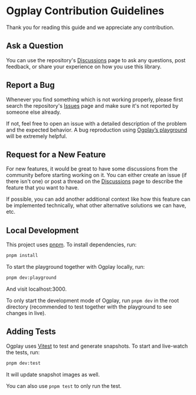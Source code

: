 # Ogplay Contribution Guidelines

Thank you for reading this guide and we appreciate any contribution.

## Ask a Question

You can use the repository's [Discussions](https://github.com/khulnasoft/ogplay/discussions) page to ask any questions, post feedback, or share your experience on how you use this library.

## Report a Bug

Whenever you find something which is not working properly, please first search the repository's [Issues](https://github.com/khulnasoft/ogplay/issues) page and make sure it's not reported by someone else already.

If not, feel free to open an issue with a detailed description of the problem and the expected behavior. A bug reproduction using [Ogplay’s playground](https://og-playground.vercel.app) will be extremely helpful.

## Request for a New Feature

For new features, it would be great to have some discussions from the community before starting working on it. You can either create an issue (if there isn't one) or post a thread on the [Discussions](https://github.com/khulnasoft/ogplay/discussions) page to describe the feature that you want to have.

If possible, you can add another additional context like how this feature can be implemented technically, what other alternative solutions we can have, etc.

## Local Development

This project uses [pnpm](https://pnpm.io). To install dependencies, run:

```bash
pnpm install
```

To start the playground together with Ogplay locally, run:

```bash
pnpm dev:playground
```

And visit localhost:3000.

To only start the development mode of Ogplay, run `pnpm dev` in the root directory (recommended to test together with the playground to see changes in live).

## Adding Tests

Ogplay uses [Vitest](https://vitest.dev) to test and generate snapshots. To start and live-watch the tests, run:

```bash
pnpm dev:test
```

It will update snapshot images as well.

You can also use `pnpm test` to only run the test.
